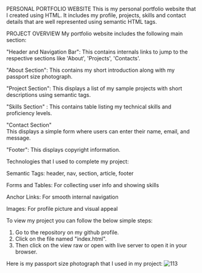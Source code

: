 PERSONAL PORTFOLIO WEBSITE
This is my personal portfolio website that I created using HTML. It includes my profile, projects, skills and contact details that are well represented using semantic HTML tags.

PROJECT OVERVIEW
My portfolio website includes the following main section:
  
   "Header and Navigation Bar":
This contains internals links to jump to the respective sections like 'About', 'Projects', 'Contacts'.
  
   "About Section":
This contains my short introduction along with my passport size photograph.

   "Project Section":
This displays a list of my sample projects with short descriptions using semantic tags.
   
   "Skills Section" :
This contains table listing my technical skills and proficiency levels.

  "Contact Section"  
This displays a simple form where users can enter their name, email, and message.

 "Footer":
This displays copyright information.

Technologies that I used to complete my project:

Semantic Tags: header, nav, section, article, footer

Forms and Tables: For collecting user info and showing skills  

Anchor Links: For smooth internal navigation  

Images: For profile picture and visual appeal  

To view my project you can follow the below simple steps:

1. Go to the repository on my github profile.
2. Click on the file named "index.html".
3. Then click on the view raw or open with live server to open it in your browser.

Here is my passport size photograph that I used in my project:
![113](https://github.com/user-attachments/assets/59ee5f2f-3967-4689-ac10-7ca6c68110b0)




